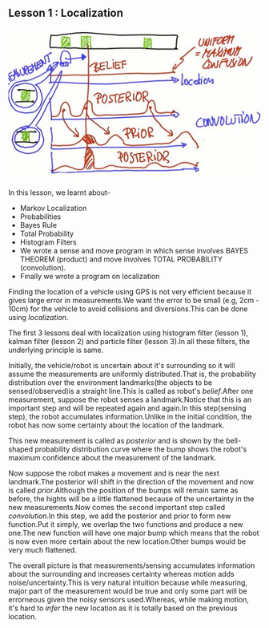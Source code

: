 ## Lesson 1 : Localization

![sense and move](../images/localization-summary.jpeg)

In this lesson, we learnt about-
* Markov Localization
* Probabilities
* Bayes Rule
* Total Probability
* Histogram Filters
* We wrote a sense and move program in which sense involves BAYES THEOREM (product) and 
  move involves TOTAL PROBABILITY (convolution).
* Finally we wrote a program on localization 

Finding the location of a vehicle using GPS is not very efficient because it gives large error in measurements.We want the error to be small (e.g, 2cm - 10cm) for the vehicle to avoid collisions and diversions.This can be done using *localization*.

The first 3 lessons deal with localization using histogram filter (lesson 1), kalman filter (lesson 2) and particle filter (lesson 3).In all these filters, the underlying principle is same.

Initially, the vehicle/robot is uncertain about it's surrounding so it will assume the measurements are uniformly distributed.That is, the probability distribution over the environment landmarks(the objects to be sensed/observed)is a straight line.This is called as robot's *belief*.After one measurement, suppose the robot senses a landmark.Notice that this is an important step and will be repeated again and again.In this step(sensing step), the robot accumulates information.Unlike in the initial condition, the robot has now some certainty about the location of the landmark.

This new measurement is called as *posterior* and is shown by the bell-shaped probability distribution curve where the bump shows the robot's maximum confidence about the measurement of the landmark.

Now suppose the robot makes a movement and is near the next landmark.The posterior will shift in the direction of the movement and now is called *prior*.Although the position of the bumps will remain same as before, the hights will be a little flattened because of the uncertainty in the new measurements.Now comes the second important step called *convolution*.In this step, we add the posterior and prior to form new function.Put it simply, we overlap the two functions and produce a new one.The new function will have one major bump which means that the robot is now even more certain about the new location.Other bumps would be very much flattened.

The overall picture is that measurements/sensing accumulates information about the surrounding and increases certainty whereas motion adds noise/uncertainty.This is very natural intuition because while measuring, major part of the measurement would be true and only some part will be errorneous given the noisy sensors used.Whereas, while making motion, it's hard to *infer* the new location as it is totally based on the previous location.

